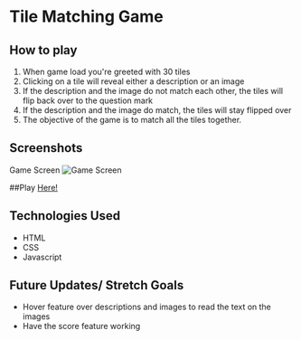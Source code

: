 # Tile Matching Game

## How to play
1. When game load you're greeted with 30 tiles 
2. Clicking on a tile will reveal either a description or an image 
4. If the description and the image do not match each other, the tiles will flip back over to the question mark
5. If the description and the image do match, the tiles will stay flipped over
6. The objective of the game is to match all the tiles together.

## Screenshots
Game Screen ![Game Screen](https://imgur.com/a/sOECugy)

##Play [Here!](https://aaronl647.github.io/Unit-1-Game/)

## Technologies Used
* HTML
* CSS
* Javascript

## Future Updates/ Stretch Goals 
* Hover feature over descriptions and images to read the text on the images
* Have the score feature working

